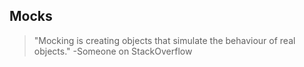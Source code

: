 ## Mocks

> "Mocking is creating objects that simulate the behaviour of real objects." -Someone on StackOverflow
